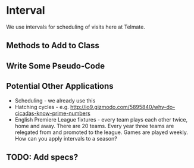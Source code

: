 # Interval
We use intervals for scheduling of visits here at Telmate.

## Methods to Add to Class

## Write Some Pseudo-Code


## Potential Other Applications
* Scheduling - we already use this
* Hatching cycles - e.g. http://io9.gizmodo.com/5895840/why-do-cicadas-know-prime-numbers
* English Premiere League fixtures - every team plays each other twice, home and away.  There are 20 teams.  Every year three teams are relegated from and promoted to the league.  Games are played weekly.  How can you apply intervals to a season?

## TODO: Add specs?